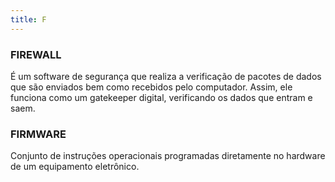 ```yaml
---
title: F
---
```


### FIREWALL

É um software de segurança que realiza a verificação de pacotes de dados que são enviados bem como recebidos pelo computador. Assim, ele funciona como um gatekeeper digital, verificando os dados que entram e saem.

### FIRMWARE

Conjunto de instruções operacionais programadas diretamente no hardware de um equipamento eletrônico.

